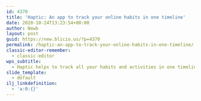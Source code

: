 ```yaml
---
id: 4370
title: 'Haptic: An app to track your online habits in one timeline'
date: 2020-10-24T13:23:54+00:00
author: Newb
layout: post
guid: https://new.blicio.us/?p=4370
permalink: /haptic-an-app-to-track-your-online-habits-in-one-timeline/
classic-editor-remember:
  - classic-editor
wps_subtitle:
  - Haptic helps to track all your habits and activities in one timeline. Get insights based on your actions. See what your life looks like at a glance.
slide_template:
  - default
ilj_linkdefinition:
  - 'a:0:{}'
---
```

